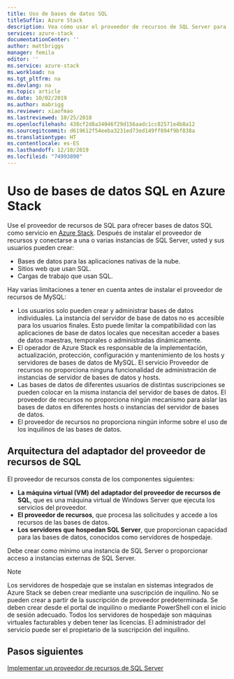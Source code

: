 ```yaml
---
title: Uso de bases de datos SQL
titleSuffix: Azure Stack
description: Vea cómo usar el proveedor de recursos de SQL Server para ofrecer bases de datos SQL como servicio en Azure Stack.
services: azure-stack
documentationCenter: ''
author: mattbriggs
manager: femila
editor: ''
ms.service: azure-stack
ms.workload: na
ms.tgt_pltfrm: na
ms.devlang: na
ms.topic: article
ms.date: 10/02/2019
ms.author: mabrigg
ms.reviewer: xiaofmao
ms.lastreviewed: 10/25/2018
ms.openlocfilehash: 438cf2d8a34046f29d156aadc1cc82571e4b8a12
ms.sourcegitcommit: d619612f54eeba3231ed73ed149ff894f9bf838a
ms.translationtype: HT
ms.contentlocale: es-ES
ms.lasthandoff: 12/10/2019
ms.locfileid: "74993890"
---
```

# <a name="use-sql-databases-on-azure-stack"></a>Uso de bases de datos SQL en Azure Stack

Use el proveedor de recursos de SQL para ofrecer bases de datos SQL como servicio en [Azure Stack](azure-stack-overview.md). Después de instalar el proveedor de recursos y conectarse a una o varias instancias de SQL Server, usted y sus usuarios pueden crear:

- Bases de datos para las aplicaciones nativas de la nube.
- Sitios web que usan SQL.
- Cargas de trabajo que usan SQL.

Hay varias limitaciones a tener en cuenta antes de instalar el proveedor de recursos de MySQL:

- Los usuarios solo pueden crear y administrar bases de datos individuales. La instancia del servidor de base de datos no es accesible para los usuarios finales. Esto puede limitar la compatibilidad con las aplicaciones de base de datos locales que necesitan acceder a bases de datos maestras, temporales o administradas dinámicamente.
- El operador de Azure Stack es responsable de la implementación, actualización, protección, configuración y mantenimiento de los hosts y servidores de bases de datos de MySQL. El servicio Proveedor de recursos no proporciona ninguna funcionalidad de administración de instancias de servidor de bases de datos y hosts. 
- Las bases de datos de diferentes usuarios de distintas suscripciones se pueden colocar en la misma instancia del servidor de bases de datos. El proveedor de recursos no proporciona ningún mecanismo para aislar las bases de datos en diferentes hosts o instancias del servidor de bases de datos.
- El proveedor de recursos no proporciona ningún informe sobre el uso de los inquilinos de las bases de datos.

## <a name="sql-resource-provider-adapter-architecture"></a>Arquitectura del adaptador del proveedor de recursos de SQL

El proveedor de recursos consta de los componentes siguientes:

- **La máquina virtual (VM) del adaptador del proveedor de recursos de SQL**, que es una máquina virtual de Windows Server que ejecuta los servicios del proveedor.
- **El proveedor de recursos**, que procesa las solicitudes y accede a los recursos de las bases de datos.
- **Los servidores que hospedan SQL Server**, que proporcionan capacidad para las bases de datos, conocidos como servidores de hospedaje.

Debe crear como mínimo una instancia de SQL Server o proporcionar acceso a instancias externas de SQL Server.

> [!NOTE]
> Los servidores de hospedaje que se instalan en sistemas integrados de Azure Stack se deben crear mediante una suscripción de inquilino. No se pueden crear a partir de la suscripción de proveedor predeterminada. Se deben crear desde el portal de inquilino o mediante PowerShell con el inicio de sesión adecuado. Todos los servidores de hospedaje son máquinas virtuales facturables y deben tener las licencias. El administrador del servicio puede ser el propietario de la suscripción del inquilino.

## <a name="next-steps"></a>Pasos siguientes

[Implementar un proveedor de recursos de SQL Server](azure-stack-sql-resource-provider-deploy.md)
